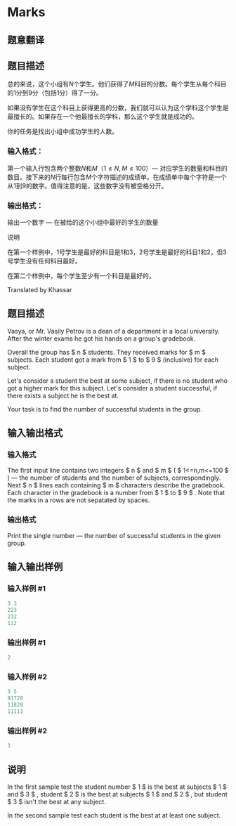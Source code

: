 # Marks

## 题意翻译

## 题目描述

总的来说，这个小组有$N$个学生。他们获得了$M$科目的分数。每个学生从每个科目的$1$分到$9$分（包括$1$分）得了一分。

如果没有学生在这个科目上获得更高的分数，我们就可以认为这个学科这个学生是最擅长的。如果存在一个他最擅长的学科，那么这个学生就是成功的。

你的任务是找出小组中成功学生的人数。

### 输入格式：

第一个输入行包含两个整数$N$和$M$（$1\leq N,M\leq100$）— 对应学生的数量和科目的数目。接下来的$N$行每行包含$M$个字符描述的成绩单。在成绩单中每个字符是一个从$1$到$9$的数字。值得注意的是，这些数字没有被空格分开。

### 输出格式：

输出一个数字 — 在被给的这个小组中最好的学生的数量

说明

在第一个样例中，$1$号学生是最好的科目是$1$和$3$，$2$号学生是最好的科目$1$和$2$，但$3$号学生没有任何科目最好。

在第二个样例中，每个学生至少有一个科目是最好的。

Translated by Khassar

## 题目描述

Vasya, or Mr. Vasily Petrov is a dean of a department in a local university. After the winter exams he got his hands on a group's gradebook.

Overall the group has $ n $ students. They received marks for $ m $ subjects. Each student got a mark from $ 1 $ to $ 9 $ (inclusive) for each subject.

Let's consider a student the best at some subject, if there is no student who got a higher mark for this subject. Let's consider a student successful, if there exists a subject he is the best at.

Your task is to find the number of successful students in the group.

## 输入输出格式

### 输入格式

The first input line contains two integers $ n $ and $ m $ ( $ 1<=n,m<=100 $ ) — the number of students and the number of subjects, correspondingly. Next $ n $ lines each containing $ m $ characters describe the gradebook. Each character in the gradebook is a number from $ 1 $ to $ 9 $ . Note that the marks in a rows are not sepatated by spaces.

### 输出格式

Print the single number — the number of successful students in the given group.

## 输入输出样例

### 输入样例 #1

```cpp
3 3
223
232
112

```
### 输出样例 #1

```cpp
2

```
### 输入样例 #2

```cpp
3 5
91728
11828
11111

```
### 输出样例 #2

```cpp
3

```
## 说明

In the first sample test the student number $ 1 $ is the best at subjects $ 1 $ and $ 3 $ , student $ 2 $ is the best at subjects $ 1 $ and $ 2 $ , but student $ 3 $ isn't the best at any subject.

In the second sample test each student is the best at at least one subject.

